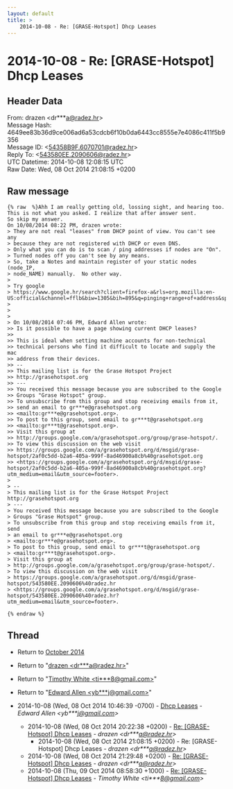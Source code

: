 ```yaml
---
layout: default
title: >
    2014-10-08 - Re: [GRASE-Hotspot] Dhcp Leases
---
```


# 2014-10-08 - Re: [GRASE-Hotspot] Dhcp Leases

## Header Data

From: drazen \<dr***a@radez.hr\><br>
Message Hash: 4649ee83b36d9ce006ad6a53cdcb6f10b0da6443cc8555e7e4086c411f5b9356<br>
Message ID: \<54358B9F.6070701@radez.hr\><br>
Reply To: \<543580EE.2090606@radez.hr\><br>
UTC Datetime: 2014-10-08 12:08:15 UTC<br>
Raw Date: Wed, 08 Oct 2014 21:08:15 +0200<br>

## Raw message

```
{% raw  %}Ahh I am really getting old, lossing sight, and hearing too.
This is not what you asked. I realize that after answer sent.
So skip my answer.
On 10/08/2014 08:22 PM, drazen wrote:
> They are not real "leases" from DHCP point of view. You can't see any 
> because they are not registered with DHCP or even DNS.
> Only what you can do is to scan / ping addresses if nodes are "On". 
> Turned nodes off you can't see by any means.
> So, take a Notes and maintain register of your static nodes (node_IP, 
> node_NAME) manually.  No other way.
>
> Try google 
> https://www.google.hr/search?client=firefox-a&rls=org.mozilla:en-US:official&channel=fflb&biw=1305&bih=895&q=pinging+range+of+address&spell=1&sa=X&ei=Fn01VImtEqKaygPn_AE&ved=0CBcQvwUoAA 
>
>
>
> On 10/08/2014 07:46 PM, Edward Allen wrote:
>> Is it possible to have a page showing current DHCP leases?
>>
>> This is ideal when setting machine accounts for non-technical 
>> technical persons who find it difficult to locate and supply the mac 
>> address from their devices.
>> -- 
>> This mailing list is for the Grase Hotspot Project 
>> http://grasehotspot.org
>> ---
>> You received this message because you are subscribed to the Google 
>> Groups "Grase Hotspot" group.
>> To unsubscribe from this group and stop receiving emails from it, 
>> send an email to gr***e@grasehotspot.org 
>> <mailto:gr***e@grasehotspot.org>.
>> To post to this group, send email to gr***t@grasehotspot.org 
>> <mailto:gr***t@grasehotspot.org>.
>> Visit this group at 
>> http://groups.google.com/a/grasehotspot.org/group/grase-hotspot/.
>> To view this discussion on the web visit 
>> https://groups.google.com/a/grasehotspot.org/d/msgid/grase-hotspot/2af0c5dd-b2a6-405a-999f-8ad46900a8cb%40grasehotspot.org 
>> <https://groups.google.com/a/grasehotspot.org/d/msgid/grase-hotspot/2af0c5dd-b2a6-405a-999f-8ad46900a8cb%40grasehotspot.org?utm_medium=email&utm_source=footer>.
>
> -- 
> This mailing list is for the Grase Hotspot Project http://grasehotspot.org
> ---
> You received this message because you are subscribed to the Google 
> Groups "Grase Hotspot" group.
> To unsubscribe from this group and stop receiving emails from it, send 
> an email to gr***e@grasehotspot.org 
> <mailto:gr***e@grasehotspot.org>.
> To post to this group, send email to gr***t@grasehotspot.org 
> <mailto:gr***t@grasehotspot.org>.
> Visit this group at 
> http://groups.google.com/a/grasehotspot.org/group/grase-hotspot/.
> To view this discussion on the web visit 
> https://groups.google.com/a/grasehotspot.org/d/msgid/grase-hotspot/543580EE.2090606%40radez.hr 
> <https://groups.google.com/a/grasehotspot.org/d/msgid/grase-hotspot/543580EE.2090606%40radez.hr?utm_medium=email&utm_source=footer>.

{% endraw %}
```

## Thread

+ Return to [October 2014](/archive/2014/10)

+ Return to "[drazen <dr***a<span>@</span>radez.hr>](/authors/dr___a_at_radez_hr)"
+ Return to "[Timothy White <ti***8<span>@</span>gmail.com>](/authors/ti___8_at_gmail_com)"
+ Return to "[Edward Allen <yb***j<span>@</span>gmail.com>](/authors/yb___j_at_gmail_com)"

+ 2014-10-08 (Wed, 08 Oct 2014 10:46:39 -0700) - [Dhcp Leases](/archive/2014/10/63140906a7d540c0d6d3a2120fb09e3930a22db6088af904abcd07af2f024091) - _Edward Allen \<yb***j@gmail.com\>_
  + 2014-10-08 (Wed, 08 Oct 2014 20:22:38 +0200) - [Re: [GRASE-Hotspot] Dhcp Leases](/archive/2014/10/dcdbd084f488df2a86658d131dd8ffad7a6f97a172e4ed140358527536f48f87) - _drazen \<dr***a@radez.hr\>_
    + 2014-10-08 (Wed, 08 Oct 2014 21:08:15 +0200) - Re: [GRASE-Hotspot] Dhcp Leases - _drazen \<dr***a@radez.hr\>_
  + 2014-10-08 (Wed, 08 Oct 2014 21:29:48 +0200) - [Re: [GRASE-Hotspot] Dhcp Leases](/archive/2014/10/b474a61163d5c0b9931253639a6337d356c2b89da3d7b48e23dd20c4f3033775) - _drazen \<dr***a@radez.hr\>_
  + 2014-10-08 (Thu, 09 Oct 2014 08:58:30 +1000) - [Re: [GRASE-Hotspot] Dhcp Leases](/archive/2014/10/8ec88f3b370bd1ad79a2e4fe8f1bf49043b605e268c3cdadee442e91c8c684fb) - _Timothy White \<ti***8@gmail.com\>_

